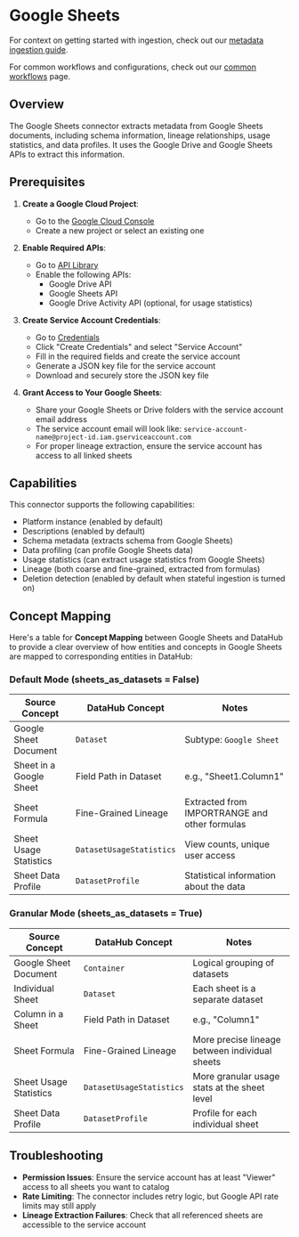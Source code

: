 # Google Sheets

For context on getting started with ingestion, check out our [metadata ingestion guide](../README.md).

For common workflows and configurations, check out our [common workflows](../common_workflows.md) page.

## Overview

The Google Sheets connector extracts metadata from Google Sheets documents, including schema information, lineage relationships, usage statistics, and data profiles. It uses the Google Drive and Google Sheets APIs to extract this information.

## Prerequisites

1. **Create a Google Cloud Project**:

   - Go to the [Google Cloud Console](https://console.cloud.google.com/)
   - Create a new project or select an existing one

2. **Enable Required APIs**:

   - Go to [API Library](https://console.cloud.google.com/apis/library)
   - Enable the following APIs:
     - Google Drive API
     - Google Sheets API
     - Google Drive Activity API (optional, for usage statistics)

3. **Create Service Account Credentials**:

   - Go to [Credentials](https://console.cloud.google.com/apis/credentials)
   - Click "Create Credentials" and select "Service Account"
   - Fill in the required fields and create the service account
   - Generate a JSON key file for the service account
   - Download and securely store the JSON key file

4. **Grant Access to Your Google Sheets**:
   - Share your Google Sheets or Drive folders with the service account email address
   - The service account email will look like: `service-account-name@project-id.iam.gserviceaccount.com`
   - For proper lineage extraction, ensure the service account has access to all linked sheets

## Capabilities

This connector supports the following capabilities:

- Platform instance (enabled by default)
- Descriptions (enabled by default)
- Schema metadata (extracts schema from Google Sheets)
- Data profiling (can profile Google Sheets data)
- Usage statistics (can extract usage statistics from Google Sheets)
- Lineage (both coarse and fine-grained, extracted from formulas)
- Deletion detection (enabled by default when stateful ingestion is turned on)

## Concept Mapping

Here's a table for **Concept Mapping** between Google Sheets and DataHub to provide a clear overview of how entities and concepts in Google Sheets are mapped to corresponding entities in DataHub:

### Default Mode (sheets_as_datasets = False)

| Source Concept          | DataHub Concept          | Notes                                         |
| ----------------------- | ------------------------ | --------------------------------------------- |
| Google Sheet Document   | `Dataset`                | Subtype: `Google Sheet`                       |
| Sheet in a Google Sheet | Field Path in Dataset    | e.g., "Sheet1.Column1"                        |
| Sheet Formula           | Fine-Grained Lineage     | Extracted from IMPORTRANGE and other formulas |
| Sheet Usage Statistics  | `DatasetUsageStatistics` | View counts, unique user access               |
| Sheet Data Profile      | `DatasetProfile`         | Statistical information about the data        |

### Granular Mode (sheets_as_datasets = True)

| Source Concept         | DataHub Concept          | Notes                                          |
| ---------------------- | ------------------------ | ---------------------------------------------- |
| Google Sheet Document  | `Container`              | Logical grouping of datasets                   |
| Individual Sheet       | `Dataset`                | Each sheet is a separate dataset               |
| Column in a Sheet      | Field Path in Dataset    | e.g., "Column1"                                |
| Sheet Formula          | Fine-Grained Lineage     | More precise lineage between individual sheets |
| Sheet Usage Statistics | `DatasetUsageStatistics` | More granular usage stats at the sheet level   |
| Sheet Data Profile     | `DatasetProfile`         | Profile for each individual sheet              |

## Troubleshooting

- **Permission Issues**: Ensure the service account has at least "Viewer" access to all sheets you want to catalog
- **Rate Limiting**: The connector includes retry logic, but Google API rate limits may still apply
- **Lineage Extraction Failures**: Check that all referenced sheets are accessible to the service account
